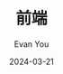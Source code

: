 ---
outline: deep
title: '前端'
date: 2024-03-21
author: Evan You
gravatar: eca93da2c67aadafe35d477aa8f454b8
twitter: '@youyuxi'
---